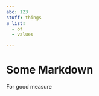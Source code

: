 ```yaml
---
abc: 123
stuff: things
a_list:
  - of
  - values

---
```




























# Some Markdown

For good measure


























